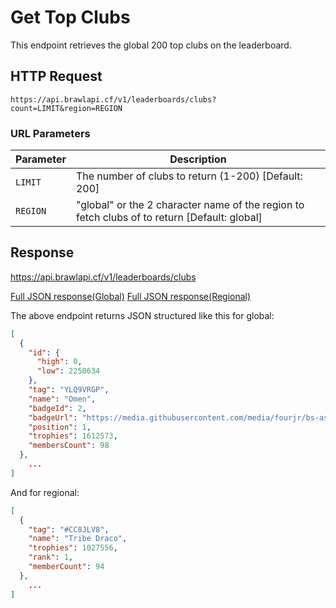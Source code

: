 # Get Top Clubs

This endpoint retrieves the global 200 top clubs on the leaderboard.

## HTTP Request

`https://api.brawlapi.cf/v1/leaderboards/clubs?count=LIMIT&region=REGION`

### URL Parameters

| Parameter | Description                                                                                  |
| --------- | -------------------------------------------------------------------------------------------- |
| `LIMIT`   | The number of clubs to return (1-200) [Default: 200]                                         |
| `REGION`  | "global" or the 2 character name of the region to fetch clubs of to return [Default: global] |

## Response

https://api.brawlapi.cf/v1/leaderboards/clubs

<a href="/json/leaderboards_global_clubs.json">Full JSON response(Global)</a>
<a href="/json/leaderboards_regional_clubs.json">Full JSON response(Regional)</a>

The above endpoint returns JSON structured like this for global:

```json
[
  {
    "id": {
      "high": 0,
      "low": 2250634
    },
    "tag": "YLQ9VRGP",
    "name": "Omen",
    "badgeId": 2,
    "badgeUrl": "https://media.githubusercontent.com/media/fourjr/bs-assets/master/club_badges/clan_badge_01_03.png",
    "position": 1,
    "trophies": 1612573,
    "membersCount": 98
  },
    ...
]
```

And for regional:

```json
[
  {
    "tag": "#CC8JLV8",
    "name": "Tribe Draco",
    "trophies": 1027556,
    "rank": 1,
    "memberCount": 94
  },
    ...
]
```
